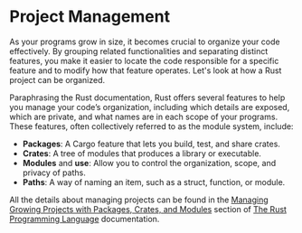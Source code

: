 # Project Management

As your programs grow in size, it becomes crucial to organize your code
effectively. By grouping related functionalities and separating distinct
features, you make it easier to locate the code responsible for a specific
feature and to modify how that feature operates. Let's look at how a Rust
project can be organized.

Paraphrasing the Rust documentation, Rust offers several features to help you
manage your code’s organization, including which details are exposed, which are
private, and what names are in each scope of your programs. These features,
often collectively referred to as the module system, include:

- **Packages**: A Cargo feature that lets you build, test, and share crates.
- **Crates**: A tree of modules that produces a library or executable.
- **Modules** and **use**: Allow you to control the organization, scope, and
  privacy of paths.
- **Paths**: A way of naming an item, such as a struct, function, or module.

All the details about managing projects can be found in the [Managing Growing
Projects with Packages, Crates, and Modules] section of [The Rust Programming
Language] documentation.

[Managing Growing Projects with Packages, Crates, and Modules]:
  https://doc.rust-lang.org/book/ch07-00-managing-growing-projects-with-packages-crates-and-modules.html#managing-growing-projects-with-packages-crates-and-modules
[The Rust Programming Language]: https://doc.rust-lang.org/book/title-page.html
